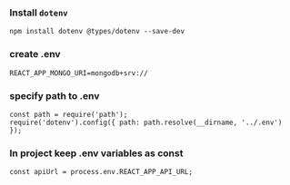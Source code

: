 ### Install `dotenv`
```
npm install dotenv @types/dotenv --save-dev
```

### create .env
```
REACT_APP_MONGO_URI=mongodb+srv://
```

### specify path to .env
```
const path = require('path');
require('dotenv').config({ path: path.resolve(__dirname, '../.env') });
```

### In project keep .env variables as const
```
const apiUrl = process.env.REACT_APP_API_URL;
```
